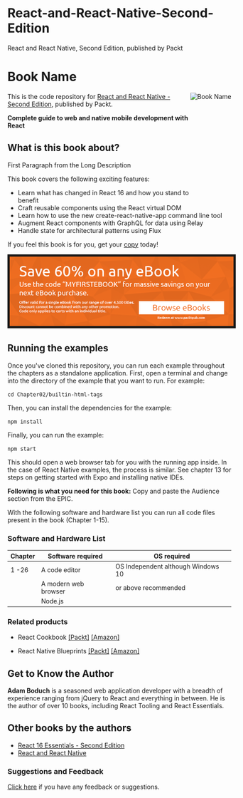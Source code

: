 # React-and-React-Native-Second-Edition

React and React Native, Second Edition, published by Packt

# Book Name

<a href="https://www.packtpub.com/application-development/react-and-react-native-second-edition"><img src="https://www.packtpub.com/sites/default/files/B11282_cover.png" alt="Book Name" height="256px" align="right"></a>

This is the code repository for [React and React Native - Second Edition](https://www.packtpub.com/application-development/react-and-react-native-second-edition), published by Packt.

**Complete guide to web and native mobile development with React**

## What is this book about?

First Paragraph from the Long Description

This book covers the following exciting features:

- Learn what has changed in React 16 and how you stand to benefit
- Craft reusable components using the React virtual DOM
- Learn how to use the new create-react-native-app command line tool
- Augment React components with GraphQL for data using Relay
- Handle state for architectural patterns using Flux

If you feel this book is for you, get your [copy](https://www.amazon.com/dp/1789346797) today!

<a href="https://www.packtpub.com/?utm_source=github&utm_medium=banner&utm_campaign=GitHubBanner"><img src="https://raw.githubusercontent.com/PacktPublishing/GitHub/master/GitHub.png"
alt="https://www.packtpub.com/" border="5" /></a>

## Running the examples

Once you've cloned this repository, you can run each example throughout the
chapters as a standalone application. First, open a terminal and change into
the directory of the example that you want to run. For example:

```
cd Chapter02/builtin-html-tags
```

Then, you can install the dependencies for the example:

```
npm install
```

Finally, you can run the example:

```
npm start
```

This should open a web browser tab for you with the running app inside. In the
case of React Native examples, the process is similar. See chapter 13 for
steps on getting started with Expo and installing native IDEs.

**Following is what you need for this book:**
Copy and paste the Audience section from the EPIC.

With the following software and hardware list you can run all code files present in the book (Chapter 1-15).

### Software and Hardware List

| Chapter | Software required    | OS required                        |
| ------- | -------------------- | ---------------------------------- |
| 1 -26   | A code editor        | OS Independent although Windows 10 |
|         | A modern web browser | or above recommended               |
|         | Node.js              |                                    |

### Related products <Other books you may enjoy>

- React Cookbook [[Packt]](https://www.packtpub.com/web-development/react-cookbook?utm_source=github&utm_medium=repository&utm_campaign=9781783980727) [[Amazon]](https://www.amazon.com/dp/1783980729)

- React Native Blueprints [[Packt]](https://www.packtpub.com/web-development/react-native-blueprints?utm_source=github&utm_medium=repository&utm_campaign=9781787288096) [[Amazon]](https://www.amazon.com/dp/1787288099)

## Get to Know the Author

**Adam Boduch**
is a seasoned web application developer with a breadth of experience ranging from jQuery to React and everything in between. He is the author of over 10 books, including React Tooling and React Essentials.

## Other books by the authors

- [React 16 Essentials - Second Edition](https://www.packtpub.com/web-development/react-16-essentials-second-edition?utm_source=github&utm_medium=repository&utm_campaign=9781787126046)
- [React and React Native](https://www.packtpub.com/web-development/react-and-react-native?utm_source=github&utm_medium=repository&utm_campaign=9781786465658)

### Suggestions and Feedback

[Click here](https://docs.google.com/forms/d/e/1FAIpQLSdy7dATC6QmEL81FIUuymZ0Wy9vH1jHkvpY57OiMeKGqib_Ow/viewform) if you have any feedback or suggestions.
